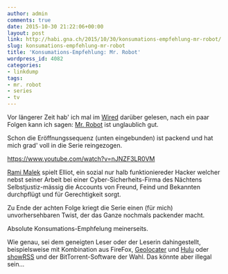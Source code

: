 ```yaml
---
author: admin
comments: true
date: 2015-10-30 21:22:06+00:00
layout: post
link: http://habi.gna.ch/2015/10/30/konsumations-empfehlung-mr-robot/
slug: konsumations-empfehlung-mr-robot
title: 'Konsumations-Empfehlung: Mr. Robot'
wordpress_id: 4082
categories:
- linkdump
tags:
- mr. robot
- series
- tv
---
```


Vor längerer Zeit hab' ich mal im [Wired](http://www.wired.com/2015/07/mr-robot-fact-check/) darüber gelesen, nach ein paar Folgen kann ich sagen: [Mr. Robot](http://www.usanetwork.com/mrrobot) ist unglaublich gut.

Schon die Eröffnungssequenz (unten eingebunden) ist packend und hat mich grad' voll in die Serie reingezogen.

https://www.youtube.com/watch?v=nJNZF3LR0VM

[Rami Malek](https://en.wikipedia.org/wiki/Rami_Malek) spielt Elliot, ein sozial nur halb funktioniereder Hacker welcher nebst seiner Arbeit bei einer Cyber-Sicherheits-Firma des Nächtens Selbstjustiz-mässig die Accounts von Freund, Feind und Bekannten durchpflügt und für Gerechtigkeit sorgt.

Zu Ende der achten Folge kriegt die Serie einen (für mich) unvorhersehbaren Twist, der das Ganze nochmals packender macht.

Absolute Konsumations-Emphfelung meinerseits.

Wie genau, sei dem geneigten Leser oder der Leserin dahingestellt, beispielsweise mit Kombination aus FireFox, [Geolocater](https://addons.mozilla.org/en-US/firefox/addon/geolocater/) und [Hulu](http://www.hulu.com/mr-robot) oder [showRSS](http://showrss.info/) und der BitTorrent-Software der Wahl. Das könnte aber illegal sein...
